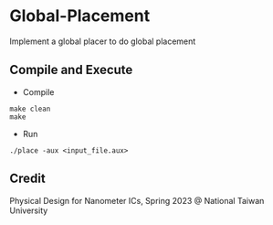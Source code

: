 # Global-Placement
Implement a global placer to do global placement

## Compile and Execute

- Compile
```
make clean
make
```

- Run
```
./place -aux <input_file.aux>
```

## Credit

Physical Design for Nanometer ICs, Spring 2023 @ National Taiwan University

